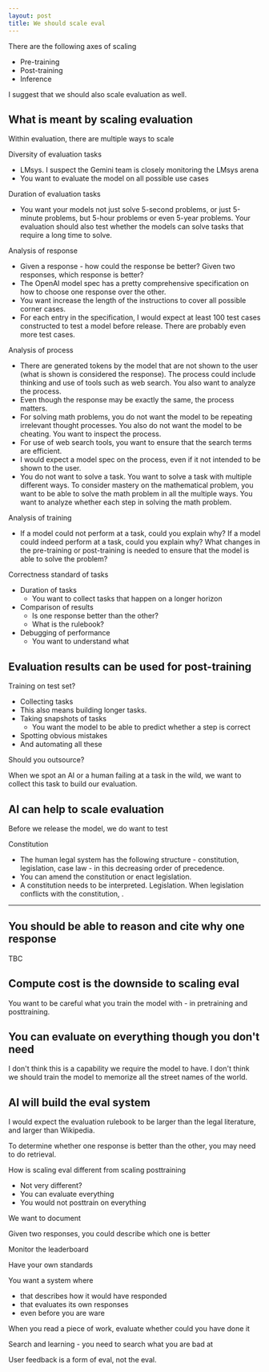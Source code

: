 ```yaml
---
layout: post
title: We should scale eval
---
```


There are the following axes of scaling

- Pre-training
- Post-training
- Inference 

I suggest that we should also scale evaluation as well.





## What is meant by scaling evaluation

Within evaluation, there are multiple ways to scale


Diversity of evaluation tasks
- LMsys. I suspect the Gemini team is closely monitoring the LMsys arena
- You want to evaluate the model on all possible use cases


Duration of evaluation tasks
- You want your models not just solve 5-second problems, or just 5-minute problems, but 5-hour problems or even 5-year problems. Your evaluation should also test whether the models can solve tasks that require a long time to solve.


Analysis of response
- Given a response - how could the response be better? Given two responses, which response is better?
- The OpenAI model spec has a pretty comprehensive specification on how to choose one response over the other.
- You want increase the length of the instructions to cover all possible corner cases.
- For each entry in the specification, I would expect at least 100 test cases constructed to test a model before release. There are probably even more test cases.



Analysis of process
- There are generated tokens by the model that are not shown to the user (what is shown is considered the response). The process could include thinking and use of tools such as web search. You also want to analyze the process.
- Even though the response may be exactly the same, the process matters.
- For solving math problems, you do not want the model to be repeating irrelevant thought processes. You also do not want the model to be cheating. You want to inspect the process.
- For use of web search tools, you want to ensure that the search terms are efficient.
- I would expect a model spec on the process, even if it not intended to be shown to the user.
- You do not want to solve a task. You want to solve a task with multiple different ways. To consider mastery on the mathematical problem, you want to be able to solve the math problem in all the multiple ways. You want to analyze whether each step in solving the math problem.




Analysis of training
- If a model could not perform at a task, could you explain why? If a model could indeed perform at a task, could you explain why? What changes in the pre-training or post-training is needed to ensure that the model is able to solve the problem?


Correctness standard of tasks
- Duration of tasks
	- You want to collect tasks that happen on a longer horizon
- Comparison of results
	- Is one response better than the other?
	- What is the rulebook?
- Debugging of performance
	- You want to understand what 



## Evaluation results can be used for post-training

Training on test set?


- Collecting tasks
- This also means building longer tasks.
- Taking snapshots of tasks
	- You want the model to be able to predict whether a step is correct
- Spotting obvious mistakes
- And automating all these


Should you outsource?


When we spot an AI or a human failing at a task in the wild, we want to collect this task to build our evaluation.






## AI can help to scale evaluation


Before we release the model, we do want to test



Constitution

- The human legal system has the following structure - constitution, legislation, case law - in this decreasing order of precedence.
- You can amend the constitution or enact legislation.
- A constitution needs to be interpreted. Legislation. When legislation conflicts with the constitution, .



--- 

## You should be able to reason and cite why one response 

TBC


## Compute cost is the downside to scaling eval

You want to be careful what you train the model with - in pretraining and posttraining.



## You can evaluate on everything though you don't need

I don't think this is a capability we require the model to have. I don't think we should train the model to memorize all the street names of the world.



## AI will build the eval system

I would expect the evaluation rulebook to be larger than the legal literature, and larger than Wikipedia.

To determine whether one response is better than the other, you may need to do retrieval.







How is scaling eval different from scaling posttraining

- Not very different?
- You can evaluate everything
- You would not posttrain on everything

We want to document 

Given two responses, you could describe which one is better

Monitor the leaderboard

Have your own standards

You want a system where
- that describes how it would have responded
- that evaluates its own responses
- even before you are ware

When you read a piece of work, evaluate whether could you have done it


Search and learning - you need to search what you are bad at


User feedback is a form of eval, not the eval.

